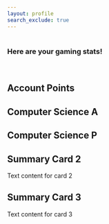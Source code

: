 ```yaml
---
layout: profile
search_exclude: true
--- 
```


<style>
  .account-card {
    width: 300px; /* Adjust width as needed */
    padding: 20px;
    background-color: #E5E4E2;
    border-radius: 10px;
    margin-left: 78%; /* Adjust margin to match sidebar width */
    text-align: center;
    margin-bottom: 20px; /* Adjust bottom margin as needed */
    position: absolute;
    background: linear-gradient(90deg, rgba(2,0,36,1) 0%, rgba(230,151,8,1) 0%, rgba(255,0,0,1) 100%);
  }
</style>

<div class="container-profile">
  <div class="summary-row">
    <div class="sumText">
      <h1 id="initName"></h1>
      <h3 id="detailText">Here are your gaming stats!</h3>
    </div>
    <div class="account-card">
      <div id="profilePicture">
      </div>
    </div>
  </div>
  <br>
</div>
<div class="allBoxes">
  <div class="container">
    <div class="summary-row">
      <div class="summary-card">
        <h2>Account Points</h2>
        <p id="accountLevelDisplay"></p>
      </div>
      <div class="summary-card">
        <h2>Computer Science A</h2>
        <p id="csaPointDisplay"></p>
      </div>
      <div class="summary-card">
        <h2>Computer Science P</h2>
        <p id="cspPointDisplay"></p>
      </div>
    </div>
  </div>
  <div class="container">
    <div class="summary-row">
      <div class="summary-card">
        <box-icon name='code'></box-icon>
        <h2>Summary Card 2</h2>
        <p>Text content for card 2</p>
      </div>
      <div class="summary-card">
        <box-icon name='code'></box-icon>
        <h2>Summary Card 3</h2>
        <p>Text content for card 3</p>
      </div>
    </div>
  </div>
</div>


<script>
  window.onload = function () {
    fetchUserData();
  };

  function fetchUserData() {
      var requestOptions = {
        method: 'GET',
        mode: 'cors',
        cache: 'default',
        credentials: 'include',
      };

      // LOCAL TESTING
      fetch("http://localhost:8032/api/person/jwt", requestOptions)
      // fetch("https://codemaxxers.stu.nighthawkcodingsociety.com/api/person/jwt", requestOptions)
        .then(response => {
                if (!response.ok) {
                    const errorMsg = 'Login error: ' + response.status;
                    console.log(errorMsg);

                    switch (response.status) {
                        case 401:
                            alert("Please log into or make an account");
                            window.location.href = "login";
                            break;
                        case 403:
                            alert("Access forbidden. You do not have permission to access this resource.");
                            break;
                        case 404:
                            alert("User not found. Please check your credentials.");
                            break;
                        // Add more cases for other status codes as needed
                        default:
                            alert("Login failed. Please try again later.");
                    }

                    return Promise.reject('Login failed');
                }
                return response.json();
                // Success!!!
            })
        .then(data => {

          const fullNameArray = data.name.split(' ');
          const firstName = fullNameArray[0];
          console.log(data.profilePicInt)

          let profilePictureDiv = document.getElementById("profilePicture");
          let imgElement = document.createElement("img");
          imgElement.src = "https://codemaxxers.github.io/codemaxxerFrontend/images/profilePics/"+ data.profilePicInt + ".png";
          imgElement.style.width = "60px";
          imgElement.style.height = "60px";
          imgElement.style.float = "left";
          imgElement.style.borderRadius = "5px";
          var nameForProfile = document.createElement("h3");
          nameForProfile.innerHTML = data.name;
          var changeProfileText = document.createElement("p");
          changeProfileText.innerHTML = "Level " + data.accountLevel;
          changeProfileText.style.marginBottom = "0px";

          profilePictureDiv.appendChild(imgElement);
          profilePictureDiv.appendChild(nameForProfile);
          profilePictureDiv.appendChild(changeProfileText);

          changeProfileText.addEventListener("click", function() {
            window.location.href = "settings";
          });

          document.getElementById("initName").innerHTML = "Welcome back, " + firstName;
          document.getElementById("sidebarName").innerHTML = data.name;

          document.getElementById("cspPointDisplay").innerHTML = data.cspPoints + " Points";
          document.getElementById("csaPointDisplay").innerHTML = data.csaPoints + " Points";
          document.getElementById("accountLevelDisplay").innerHTML = data.cspPoints + data.csaPoints + " Points";

          console.log(data);
        })
        .catch(error => console.log('error', error));
  }
</script>